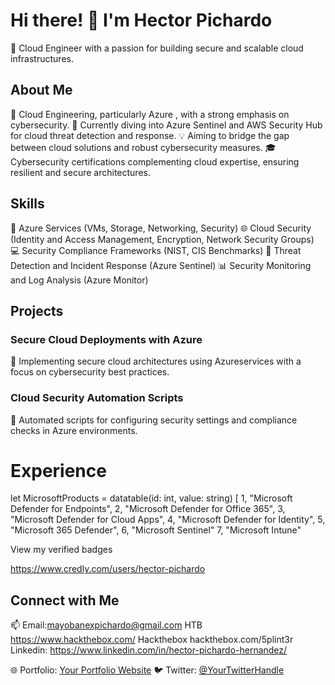 # Hi there! 👋 I'm Hector Pichardo

🚀 Cloud Engineer with a passion for building secure and scalable cloud infrastructures.

## About Me

🌟 Cloud Engineering, particularly Azure , with a strong emphasis on cybersecurity.
🌱 Currently diving into Azure Sentinel and AWS Security Hub for cloud threat detection and response.
💡 Aiming to bridge the gap between cloud solutions and robust cybersecurity measures.
🎓 Cybersecurity certifications complementing cloud expertise, ensuring resilient and secure architectures.

## Skills

🚀 Azure Services (VMs, Storage, Networking, Security)
🌐 Cloud Security (Identity and Access Management, Encryption, Network Security Groups)
💻 Security Compliance Frameworks (NIST, CIS Benchmarks)
🔧 Threat Detection and Incident Response (Azure Sentinel)
📊 Security Monitoring and Log Analysis (Azure Monitor)

## Projects

### Secure Cloud Deployments with Azure

📂 Implementing secure cloud architectures using Azureservices with a focus on cybersecurity best practices.


### Cloud Security Automation Scripts

📂 Automated scripts for configuring security settings and compliance checks in Azure environments.


# Experience
let MicrosoftProducts = datatable(id: int, value: string)
[
      1, "Microsoft Defender for Endpoints", 
      2, "Microsoft Defender for Office 365", 
      3, "Microsoft Defender for Cloud Apps", 
      4, "Microsoft Defender for Identity", 
      5, "Microsoft 365 Defender", 
      6, "Microsoft Sentinel"
      7, "Microsoft Intune"

      
View my verified badges

https://www.credly.com/users/hector-pichardo


## Connect with Me

📫 Email:mayobanexpichardo@gmail.com
HTB https://www.hackthebox.com/  Hackthebox  hackthebox.com/5plint3r
Linkedin: https://www.linkedin.com/in/hector-pichardo-hernandez/

🌐 Portfolio: [Your Portfolio Website](https://yourportfolio.com)
🐦 Twitter: [@YourTwitterHandle](https://twitter.com/yourtwitterhandle)

